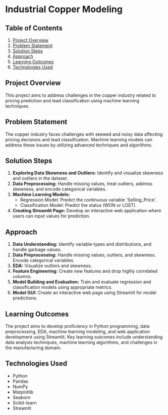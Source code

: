 # Industrial Copper Modeling


## Table of Contents

1. [Project Overview](#project-overview)
2. [Problem Statement](#problem-statement)
3. [Solution Steps](#solution-steps)
4. [Approach](#approach)
5. [Learning Outcomes](#learning-outcomes)
6. [Technologies Used](#technologies-used)



## Project Overview
This project aims to address challenges in the copper industry related to pricing prediction and lead classification using machine learning techniques.

## Problem Statement
The copper industry faces challenges with skewed and noisy data affecting pricing decisions and lead classification. Machine learning models can address these issues by utilizing advanced techniques and algorithms.

## Solution Steps
1. **Exploring Data Skewness and Outliers:** Identify and visualize skewness and outliers in the dataset.
2. **Data Preprocessing:** Handle missing values, treat outliers, address skewness, and encode categorical variables.
3. **Machine Learning Models:**
   - Regression Model: Predict the continuous variable 'Selling_Price'.
   - Classification Model: Predict the status (WON or LOST).
4. **Creating Streamlit Page:** Develop an interactive web application where users can input values for prediction.

## Approach
1. **Data Understanding:** Identify variable types and distributions, and handle garbage values.
2. **Data Preprocessing:** Handle missing values, outliers, and skewness. Encode categorical variables.
3. **EDA:** Visualize outliers and skewness.
4. **Feature Engineering:** Create new features and drop highly correlated columns.
5. **Model Building and Evaluation:** Train and evaluate regression and classification models using appropriate metrics.
6. **Model GUI:** Create an interactive web page using Streamlit for model predictions.

## Learning Outcomes
The project aims to develop proficiency in Python programming, data preprocessing, EDA, machine learning modeling, and web application development using Streamlit. Key learning outcomes include understanding data analysis techniques, machine learning algorithms, and challenges in the manufacturing domain.

## Technologies Used
- Python
- Pandas
- NumPy
- Matplotlib
- Seaborn
- Scikit-learn
- Streamlit
